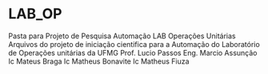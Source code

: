 # LAB_OP
Pasta para Projeto de Pesquisa Automação LAB Operações Unitárias
Arquivos do projeto de iniciação cientifica para a Automação do Laboratório de Operações unitárias da UFMG
Prof. Lucio Passos
Eng. Marcio Assunção
Ic Mateus Braga
Ic Matheus Bonavite
Ic Matheus Fiuza
